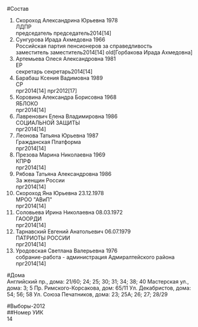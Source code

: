 #Состав  
1. Скороход Александрина Юрьевна 1978  
    ЛДПР  
    председатель председатель2014[14]  
2. Сунгурова Ирада Ахмедовна 1966  
    Российская партия пенсионеров за справедливость  
    заместитель заместитель2014[14] old[Горбакова Ирада Ахмедовна]  
3. Артемьева Олеся Александровна 1981  
    ЕР  
    секретарь секретарь2014[14]  
4. Барабаш Ксения Вадимовна 1989  
    СР  
    прг2014[14] прг2012[17]  
5. Коровина Александра Борисовна 1968  
    ЯБЛОКО  
    прг2014[14]  
6. Лавренович Елена Владимировна 1986  
    СОЦИАЛЬНОЙ ЗАЩИТЫ  
    прг2014[14]  
7. Леонова Татьяна Юрьевна 1987  
    Гражданская Платформа  
    прг2014[14]  
8. Презова Марина Николаевна 1969  
    КПРФ  
    прг2014[14]  
9. Рябова Татьяна Александровна 1986  
    За женщин России  
    прг2014[14]  
10. Скороход Яна Юрьевна 23.12.1978  
    МРОО "АВиП"  
    прг2014[14]  
11. Соловьева Ирина Николаевна 08.03.1972  
    ГАООРДИ  
    прг2014[14]  
12. Тарнавский Евгений Анатольевич 06.07.1979  
    ПАТРИОТЫ РОССИИ  
    прг2014[14]  
13. Уродовская Светлана Валерьевна 1976  
    собрание-работа - администрация Адмиралтейского района  
    прг2014[14]  
  
#Дома  
Английский пр., дома: 21/60; 24; 25; 30; 31; 34; 38; 40 Мастерская ул., дома: 3; 5 Пр. Римского-Корсакова, дом: 65/11 Ул. Декабристов, дома: 54; 56; 58 Ул. Союза Печатников, дома: 23; 25А; 26; 27; 28/29  
  
#Выборы-2012  
##Номер УИК  
14  
